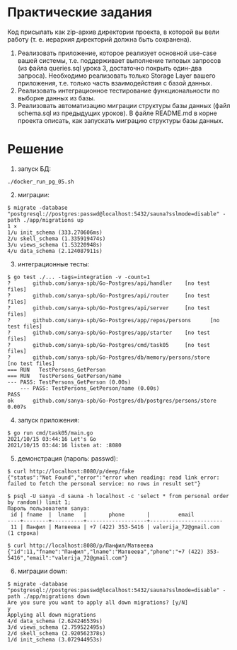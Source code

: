 # Практические задания
Код присылать как zip-архив директории проекта, в которой вы вели работу (т. е. иерархия директорий должна быть сохранена).
1. Реализовать приложение, которое реализует основной use-case вашей системы, т.е. поддерживает выполнение типовых запросов  (из файла queries.sql урока 3, достаточно покрыть один-два запроса). Необходимо реализовать только Storage Layer вашего приложения, т.е. только часть взаимодействия с базой данных.
1. Реализовать интеграционное тестирование функциональности по выборке данных из  базы.
1. Реализовать автоматизацию миграции структуры базы данных (файл schema.sql из предыдущих уроков). В файле README.md в корне проекта описать, как запускать миграцию структуры базы данных.

# Решение

1. запуск БД:
```
./docker_run_pg_05.sh
```
2. миграции:
```
$ migrate -database "postgresql://postgres:passwd@localhost:5432/sauna?sslmode=disable" -path ./app/migrations up                                                 1 ⨯
1/u init_schema (333.270606ms)
2/u skell_schema (1.335919474s)
3/u views_schema (1.53220948s)
4/u data_schema (2.124087911s)
```
3. интеграционные тесты:
```
$ go test ./... -tags=integration -v -count=1 
?       github.com/sanya-spb/Go-Postgres/api/handler    [no test files]
?       github.com/sanya-spb/Go-Postgres/api/router     [no test files]
?       github.com/sanya-spb/Go-Postgres/api/server     [no test files]
?       github.com/sanya-spb/Go-Postgres/app/repos/persons      [no test files]
?       github.com/sanya-spb/Go-Postgres/app/starter    [no test files]
?       github.com/sanya-spb/Go-Postgres/cmd/task05     [no test files]
?       github.com/sanya-spb/Go-Postgres/db/memory/persons/store        [no test files]
=== RUN   TestPersons_GetPerson
=== RUN   TestPersons_GetPerson/name
--- PASS: TestPersons_GetPerson (0.00s)
    --- PASS: TestPersons_GetPerson/name (0.00s)
PASS
ok      github.com/sanya-spb/Go-Postgres/db/postgres/persons/store      0.007s
```
4. запуск приложения:
```
$ go run cmd/task05/main.go
2021/10/15 03:44:16 Let's Go
2021/10/15 03:44:16 listen at: :8080
```
5. демонстрация (пароль: passwd):
```
$ curl http://localhost:8080/p/deep/fake                                                                          
{"status":"Not Found","error":"error when reading: read link error: failed to fetch the personal service: no rows in result set"}

$ psql -U sanya -d sauna -h localhost -c 'select * from personal order by random() limit 1;
Пароль пользователя sanya: 
 id | fname  |  lname   |       phone       |         email         
----+--------+----------+-------------------+-----------------------
 11 | Панфил | Матвеева | +7 (422) 353-5416 | valerija_72@gmail.com
(1 строка)

$ curl http://localhost:8080/p/Панфил/Матвеева  
{"id":11,"fname":"Панфил","lname":"Матвеева","phone":"+7 (422) 353-5416","email":"valerija_72@gmail.com"}
```
6. миграции down:
```
$ migrate -database "postgresql://postgres:passwd@localhost:5432/sauna?sslmode=disable" -path ./app/migrations down
Are you sure you want to apply all down migrations? [y/N]
y
Applying all down migrations
4/d data_schema (2.624246539s)
3/d views_schema (2.759522495s)
2/d skell_schema (2.920562378s)
1/d init_schema (3.072944953s)
```